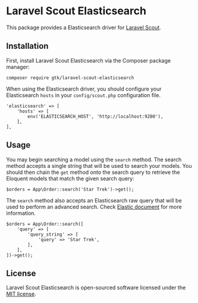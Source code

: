 # Laravel Scout Elasticsearch

This package provides a Elasticsearch driver for [Laravel Scout](https://laravel.com/docs/5.6/scout).

## Installation

First, install Laravel Scout Elasticsearch via the Composer package manager:

    composer require gtk/laravel-scout-elasticsearch

When using the Elasticsearch driver, you should configure your Elasticsearch `hosts` in your `config/scout.php` configuration file.

    'elasticsearch' => [
        'hosts' => [
            env('ELASTICSEARCH_HOST', 'http://localhost:9200'),
        ],
    ],

## Usage

You may begin searching a model using the `search` method. The search method accepts a single string that will be used to search your models. You should then chain the `get` method onto the search query to retrieve the Eloquent models that match the given search query:

    $orders = App\Order::search('Star Trek')->get();
    
The `search` method also accepts an Elasticsearch raw query that will be used to perform an advanced search. Check [Elastic document](https://www.elastic.co/guide/en/elasticsearch/client/php-api/current/_search_operations.html) for more information.

    $orders = App\Order::search([
        'query' => [
            'query_string' => [
                'query' => 'Star Trek',
            ],
        ],
    ])->get();
    
## License

Laravel Scout Elasticsearch is open-sourced software licensed under the [MIT license](https://opensource.org/licenses/MIT).
